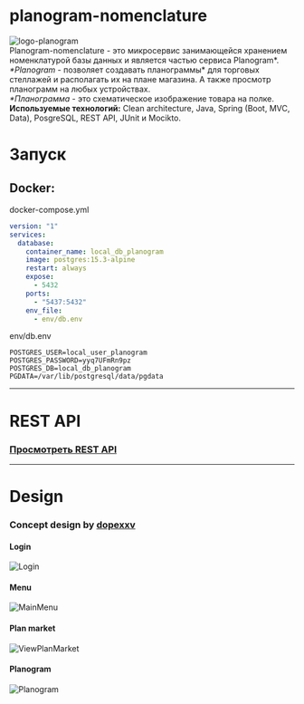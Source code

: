 # planogram-nomenclature
![logo-planogram](https://github.com/arabro15/planogram-nomenclature/assets/82226100/1467b9d4-0b3c-41c1-a8d5-cc3990143067)   
Planogram-nomenclature - это микросервис занимающейся хранением номенклатурой базы данных и является частью сервиса Planogram*.   
*\*Planogram* - позволяет создавать планограммы* для торговых стеллажей и располагать их на плане магазина. А также просмотр планограмм на любых устройствах.  
*\*Планограмма* - это схематическое изображение товара на полке.  
**Используемые технологий:** Clean architecture, Java, Spring (Boot, MVC, Data), PosgreSQL, REST API, JUnit и Mocikto.  
# Запуск
Docker: 
---
docker-compose.yml
```yml
version: "1"
services:
  database:
    container_name: local_db_planogram
    image: postgres:15.3-alpine
    restart: always
    expose:
      - 5432
    ports:
      - "5437:5432"
    env_file:
      - env/db.env
```
env/db.env
```env
POSTGRES_USER=local_user_planogram
POSTGRES_PASSWORD=yyq7UFmRn9pz
POSTGRES_DB=local_db_planogram
PGDATA=/var/lib/postgresql/data/pgdata
```
---
# REST API  
### [Просмотреть REST API](RESTAPI.md)
---
# Design
### Concept design by [dopexxv](https://github.com/dopexxv)  
#### Login
![Login](https://github.com/arabro15/planogram-nomenclature/assets/82226100/8ce4b918-1264-4fd6-b376-60e0e3f3cc12)
#### Menu
![MainMenu](https://github.com/arabro15/planogram-nomenclature/assets/82226100/6f755f61-dca2-4d6a-825e-d94b4c0542c1)
#### Plan market
![ViewPlanMarket](https://github.com/arabro15/planogram-nomenclature/assets/82226100/bf50dafb-92d5-454f-bae0-8eff480a1fbd)
#### Planogram
![Planogram](https://github.com/arabro15/planogram-nomenclature/assets/82226100/f71e9330-53d3-4d37-8559-ce9a8c6b9869)

